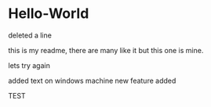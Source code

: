# Hello-World
deleted a line



this is my readme, there are many like it but this one is mine.

lets try again

added text on windows machine
new feature added

TEST
